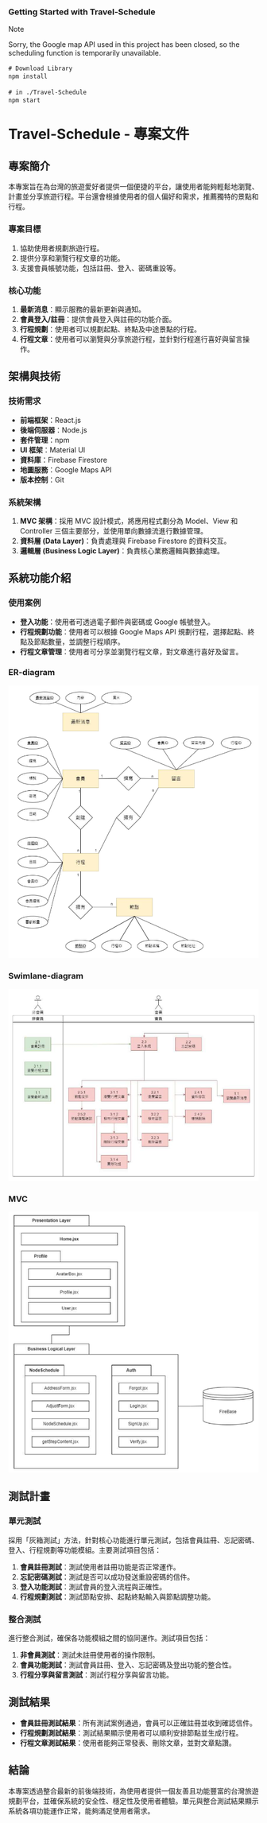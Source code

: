 ### Getting Started with Travel-Schedule

> [!NOTE]  
> Sorry, the Google map API used in this project has been closed, so the scheduling function is temporarily unavailable.

```
# Download Library
npm install

# in ./Travel-Schedule
npm start

```

# Travel-Schedule - 專案文件

## 專案簡介

本專案旨在為台灣的旅遊愛好者提供一個便捷的平台，讓使用者能夠輕鬆地瀏覽、計畫並分享旅遊行程。平台還會根據使用者的個人偏好和需求，推薦獨特的景點和行程。

### 專案目標

1. 協助使用者規劃旅遊行程。
2. 提供分享和瀏覽行程文章的功能。
3. 支援會員帳號功能，包括註冊、登入、密碼重設等。

### 核心功能

1. **最新消息**：顯示服務的最新更新與通知。
2. **會員登入/註冊**：提供會員登入與註冊的功能介面。
3. **行程規劃**：使用者可以規劃起點、終點及中途景點的行程。
4. **行程文章**：使用者可以瀏覽與分享旅遊行程，並針對行程進行喜好與留言操作。

## 架構與技術

### 技術需求

- **前端框架**：React.js
- **後端伺服器**：Node.js
- **套件管理**：npm
- **UI 框架**：Material UI
- **資料庫**：Firebase Firestore
- **地圖服務**：Google Maps API
- **版本控制**：Git

### 系統架構

1. **MVC 架構**：採用 MVC 設計模式，將應用程式劃分為 Model、View 和 Controller 三個主要部分，並使用單向數據流進行數據管理。
2. **資料層 (Data Layer)**：負責處理與 Firebase Firestore 的資料交互。
3. **邏輯層 (Business Logic Layer)**：負責核心業務邏輯與數據處理。

## 系統功能介紹

### 使用案例

- **登入功能**：使用者可透過電子郵件與密碼或 Google 帳號登入。
- **行程規劃功能**：使用者可以根據 Google Maps API 規劃行程，選擇起點、終點及節點數量，並調整行程順序。
- **行程文章管理**：使用者可分享並瀏覽行程文章，對文章進行喜好及留言。

### ER-diagram

![](./images/er.png)

### Swimlane-diagram

![](./images/swimlane-diagram.png)

### MVC

![](./images/mvc.png)

## 測試計畫

### 單元測試

採用「灰箱測試」方法，針對核心功能進行單元測試，包括會員註冊、忘記密碼、登入、行程規劃等功能模組。主要測試項目包括：

1. **會員註冊測試**：測試使用者註冊功能是否正常運作。
2. **忘記密碼測試**：測試是否可以成功發送重設密碼的信件。
3. **登入功能測試**：測試會員的登入流程與正確性。
4. **行程規劃測試**：測試節點安排、起點終點輸入與節點調整功能。

### 整合測試

進行整合測試，確保各功能模組之間的協同運作。測試項目包括：

1. **非會員測試**：測試未註冊使用者的操作限制。
2. **會員功能測試**：測試會員註冊、登入、忘記密碼及登出功能的整合性。
3. **行程分享與留言測試**：測試行程分享與留言功能。

## 測試結果

- **會員註冊測試結果**：所有測試案例通過，會員可以正確註冊並收到確認信件。
- **行程規劃測試結果**：測試結果顯示使用者可以順利安排節點並生成行程。
- **行程文章測試結果**：使用者能夠正常發表、刪除文章，並對文章點讚。

## 結論

本專案透過整合最新的前後端技術，為使用者提供一個友善且功能豐富的台灣旅遊規劃平台，並確保系統的安全性、穩定性及使用者體驗。單元與整合測試結果顯示系統各項功能運作正常，能夠滿足使用者需求。
